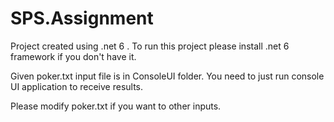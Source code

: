 # SPS.Assignment

Project created using .net 6 . To run this project please install .net 6 framework if you don't have it.

Given poker.txt input file is in ConsoleUI folder. You need to just run console UI application to receive results.

Please modify poker.txt if you want to other inputs.
